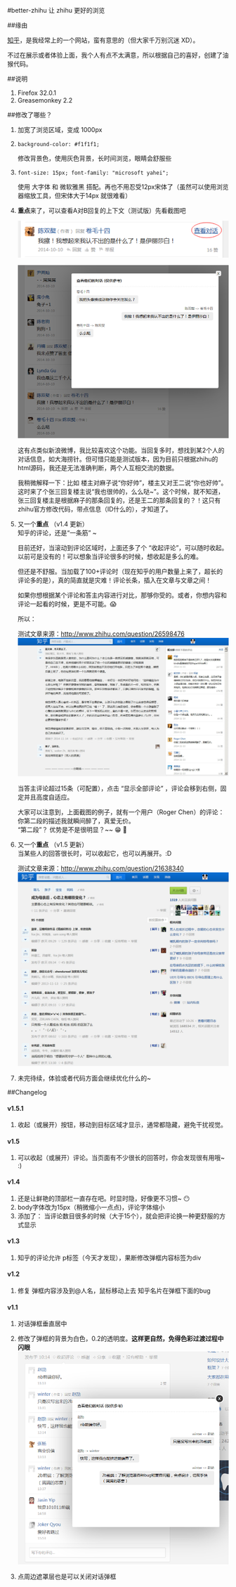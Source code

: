 #better-zhihu
让 zhihu 更好的浏览


##缘由

[知乎](http://www.zhihu.com/)，是我经常上的一个网站，蛮有意思的（但大家千万别沉迷 XD）。

不过在展示或者体验上面，我个人有点不太满意，所以根据自己的喜好，创建了油猴代码。


##说明
1. Firefox 32.0.1
1. Greasemonkey 2.2


##修改了哪些？
1. 加宽了浏览区域，变成 1000px

1. `background-color: #f1f1f1;` 

    修改背景色，使用灰色背景，长时间浏览，眼睛会舒服些

1. `font-size: 15px; font-family: "microsoft yahei";` 

    使用 大字体 和 微软雅黑 搭配。再也不用忍受12px宋体了（虽然可以使用浏览器缩放工具，但宋体大于14px 就很难看）


1. **重点**来了，可以查看A对B回复的上下文（测试版）先看截图吧

    ![查看对话按钮](./img/dialog-1.png)

    ![对话的详细弹框](./img/dialog-2.png)

    这有点类似新浪微博，我比较喜欢这个功能。当回复多时，想找到某2个人的对话信息，如大海捞针。但可惜只能是测试版本，因为目前只根据zhihu的html源码，我还是无法准确判断，两个人互相交流的数据。

    我稍微解释一下：比如 楼主对麻子说“你好帅”，楼主又对王二说“你也好帅”。这时来了个张三回复楼主说“我也很帅的，么么哒~”。这个时候，就不知道，张三回复楼主是根据麻子的那条回复的，还是王二的那条回复的？！这只有zhihu官方修改代码，带点信息（ID什么的），才知道了。

    

1. 又一个**重点**  （v1.4 更新）  
    知乎的评论，还是“一条筋” ~
 
	目前还好，当滚动到评论区域时，上面还多了个 “收起评论”，可以随时收起。  
	以前可是没有的！可以想象当评论很多的时候，想收起是多么的难。

    但还是不舒服。当加载了100+评论时（现在知乎的用户数量上来了，超长的评论多的是），真的简直就是灾难！评论长条，插入在文章与文章之间！
    
	如果你想根据某个评论和答主内容进行对比，那够你受的。或者，你想内容和评论一起看的时候，更是不可能。:scream:

	所以：
	
	测试文章来源：http://www.zhihu.com/question/26598476
	![评论框](./img/comment-box.jpg)
    
	当答主评论超过15条（可配置），点击 “显示全部评论” ，评论会移到右侧，固定并且高度自适应。
	
	大家可以注意到，上面截图的例子，就有一个用户（Roger Chen）的评论：你第二段的描述我就瞬间醉了，真爱无价。  
	“第二段”？ 优势是不是很明显？~~ :grin: :100:

1. 又一个**重点**  （v1.5 更新）  
	当某些人的回答很长时，可以收起它，也可以再展开。:D

	测试文章来源：http://www.zhihu.com/question/21638340
	![关闭回答者的回复](./img/close-rich-text.jpg)

1. 未完待续，体验或者代码方面会继续优化什么的~
    

##Changelog

#### v1.5.1

1. 收起（或展开）按钮，移动到目标区域才显示，通常都隐藏，避免干扰视觉。

#### v1.5

1. 可以收起（或展开）评论。当页面有不少很长的回答时，你会发现很有用哦~ :)

#### v1.4

1. 还是让鲜艳的顶部栏一直存在吧。时显时隐，好像更不习惯~ :no_mouth:
1. body字体改为15px（稍微缩小一点点)，评论字体缩小 
1. 添加了： 当评论数目很多的时候（大于15个），就会把评论换一种更舒服的方式显示

#### v1.3

1. 知乎的评论允许 p标签（今天才发现），果断修改弹框内容标签为div



#### v1.2

1. 修复 弹框内容涉及到@人名，鼠标移动上去 知乎名片在弹框下面的bug



#### v1.1

1. 对话弹框垂直居中

1. 修改了弹框的背景为白色，0.2的透明度。**这样更自然，免得色彩过渡过程中闪眼** ![对话的详细弹框](./img/dialog-3.png)

1. 点周边遮罩层也是可以关闭对话弹框
